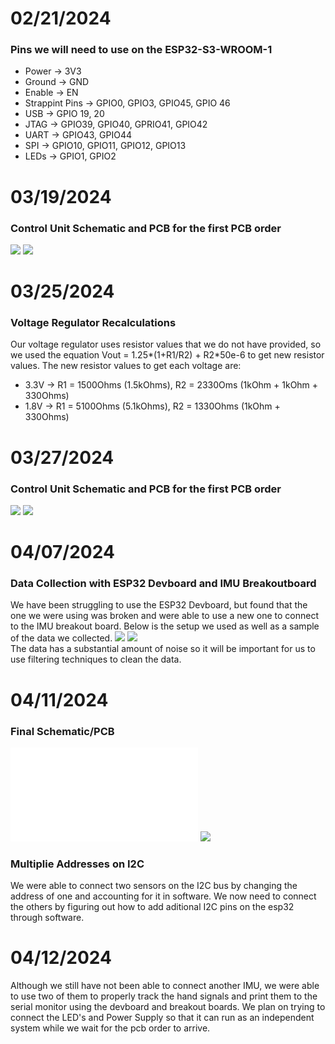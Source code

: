 # 02/21/2024
### Pins we will need to use on the ESP32-S3-WROOM-1
* Power -> 3V3
* Ground -> GND
* Enable -> EN
* Strappint Pins -> GPIO0, GPIO3, GPIO45, GPIO 46
* USB -> GPIO 19, 20
* JTAG -> GPIO39, GPIO40, GPRIO41, GPIO42
* UART -> GPIO43, GPIO44
* SPI -> GPIO10, GPIO11, GPIO12, GPIO13
* LEDs -> GPIO1, GPIO2

# 03/19/2024
### Control Unit Schematic and PCB for the first PCB order
![](Control_Unit_Schematic1.png)
![](Control_Unit_PCB1.png)

# 03/25/2024
### Voltage Regulator Recalculations
Our voltage regulator uses resistor values that we do not have provided, so we used the equation Vout = 1.25*(1+R1/R2) + R2*50e-6 to get new resistor values. The new resistor values to get each voltage are:
* 3.3V -> R1 = 1500Ohms (1.5kOhms), R2 = 2330Oms (1kOhm + 1kOhm + 330Ohms)
* 1.8V -> R1 = 5100Ohms (5.1kOhms), R2 = 1330Ohms (1kOhm + 330Ohms)

# 03/27/2024
### Control Unit Schematic and PCB for the first PCB order
![](Control_Unit_Schematic2.png)
![](Control_Unit_PCB2.png)

# 04/07/2024
### Data Collection with ESP32 Devboard and IMU Breakoutboard
We have been struggling to use the ESP32 Devboard, but found that the one we were using was broken and were able to use a new one to connect to the IMU breakout board. Below is the setup we used as well as a sample of the data we collected.
![](devboard_breakout_setup.jpg)
![](sample_data.jpg)<br />
The data has a substantial amount of noise so it will be important for us to use filtering techniques to clean the data.

# 04/11/2024
### Final Schematic/PCB
![Final Schematic PDF](Final_Schematic.pdf)
![](Final_PCB.png)
### Multiplie Addresses on I2C
We were able to connect two sensors on the I2C bus by changing the address of one and accounting for it in software. We now need to connect the others by figuring out how to add aditional I2C pins on the esp32 through software.

# 04/12/2024
Although we still have not been able to connect another IMU, we were able to use two of them to properly track the hand signals and print them to the serial monitor using the devboard and breakout boards. We plan on trying to connect the LED's and Power Supply so that it can run as an independent system while we wait for the pcb order to arrive.
